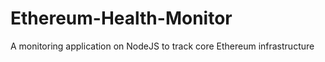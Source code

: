 # Ethereum-Health-Monitor
 A monitoring application on NodeJS to track core Ethereum infrastructure
